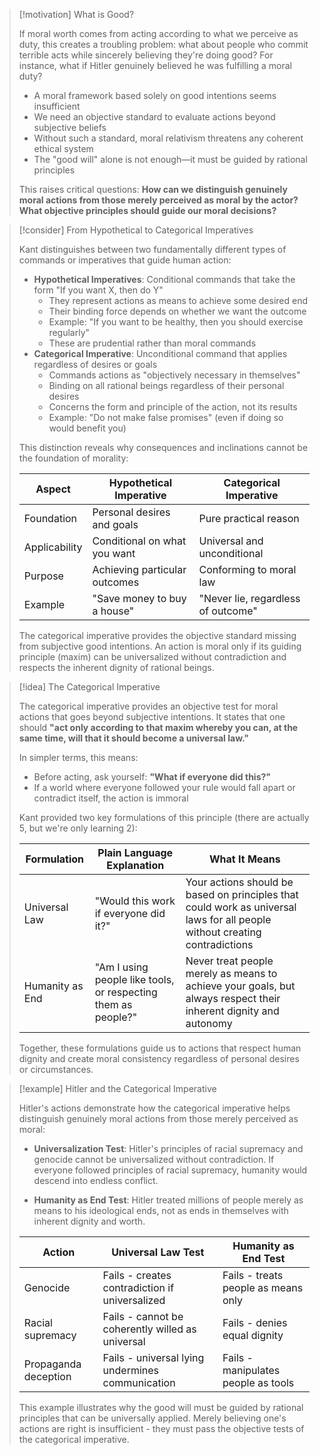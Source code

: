 > [!motivation] What is Good?
> 
> If moral worth comes from acting according to what we perceive as duty, this creates a troubling problem: what about people who commit terrible acts while sincerely believing they're doing good? For instance, what if Hitler genuinely believed he was fulfilling a moral duty?
> 
> - A moral framework based solely on good intentions seems insufficient
> - We need an objective standard to evaluate actions beyond subjective beliefs
> - Without such a standard, moral relativism threatens any coherent ethical system
> - The "good will" alone is not enough—it must be guided by rational principles
> 
> This raises critical questions: **How can we distinguish genuinely moral actions from those merely perceived as moral by the actor? What objective principles should guide our moral decisions?**

> [!consider] From Hypothetical to Categorical Imperatives
> 
> Kant distinguishes between two fundamentally different types of commands or imperatives that guide human action:
> 
> - **Hypothetical Imperatives**: Conditional commands that take the form "If you want X, then do Y"
>     - They represent actions as means to achieve some desired end
>     - Their binding force depends on whether we want the outcome
>     - Example: "If you want to be healthy, then you should exercise regularly"
>     - These are prudential rather than moral commands
> - **Categorical Imperative**: Unconditional command that applies regardless of desires or goals
>     - Commands actions as "objectively necessary in themselves"
>     - Binding on all rational beings regardless of their personal desires
>     - Concerns the form and principle of the action, not its results
>     - Example: "Do not make false promises" (even if doing so would benefit you)
> 
> This distinction reveals why consequences and inclinations cannot be the foundation of morality:
> 
> |Aspect|Hypothetical Imperative|Categorical Imperative|
> |---|---|---|
> |Foundation|Personal desires and goals|Pure practical reason|
> |Applicability|Conditional on what you want|Universal and unconditional|
> |Purpose|Achieving particular outcomes|Conforming to moral law|
> |Example|"Save money to buy a house"|"Never lie, regardless of outcome"|
> 
> The categorical imperative provides the objective standard missing from subjective good intentions. An action is moral only if its guiding principle (maxim) can be universalized without contradiction and respects the inherent dignity of rational beings.

> [!idea] The Categorical Imperative
> 
> The categorical imperative provides an objective test for moral actions that goes beyond subjective intentions. It states that one should **"act only according to that maxim whereby you can, at the same time, will that it should become a universal law."**
> 
> In simpler terms, this means:
> 
> - Before acting, ask yourself: **"What if everyone did this?"**
> - If a world where everyone followed your rule would fall apart or contradict itself, the action is immoral
> 
> Kant provided two key formulations of this principle (there are actually 5, but we're only learning 2):
> 
> |Formulation|Plain Language Explanation|What It Means|
> |---|---|---|
> |Universal Law|"Would this work if everyone did it?"|Your actions should be based on principles that could work as universal laws for all people without creating contradictions|
> |Humanity as End|"Am I using people like tools, or respecting them as people?"|Never treat people merely as means to achieve your goals, but always respect their inherent dignity and autonomy|
> 
> Together, these formulations guide us to actions that respect human dignity and create moral consistency regardless of personal desires or circumstances.

> [!example] Hitler and the Categorical Imperative
> 
> Hitler's actions demonstrate how the categorical imperative helps distinguish genuinely moral actions from those merely perceived as moral:
> 
> - **Universalization Test**: Hitler's principles of racial supremacy and genocide cannot be universalized without contradiction. If everyone followed principles of racial supremacy, humanity would descend into endless conflict.
>     
> - **Humanity as End Test**: Hitler treated millions of people merely as means to his ideological ends, not as ends in themselves with inherent dignity and worth.
>     
> 
> |Action|Universal Law Test|Humanity as End Test|
> |---|---|---|
> |Genocide|Fails - creates contradiction if universalized|Fails - treats people as means only|
> |Racial supremacy|Fails - cannot be coherently willed as universal|Fails - denies equal dignity|
> |Propaganda deception|Fails - universal lying undermines communication|Fails - manipulates people as tools|
> 
> This example illustrates why the good will must be guided by rational principles that can be universally applied. Merely believing one's actions are right is insufficient - they must pass the objective tests of the categorical imperative.